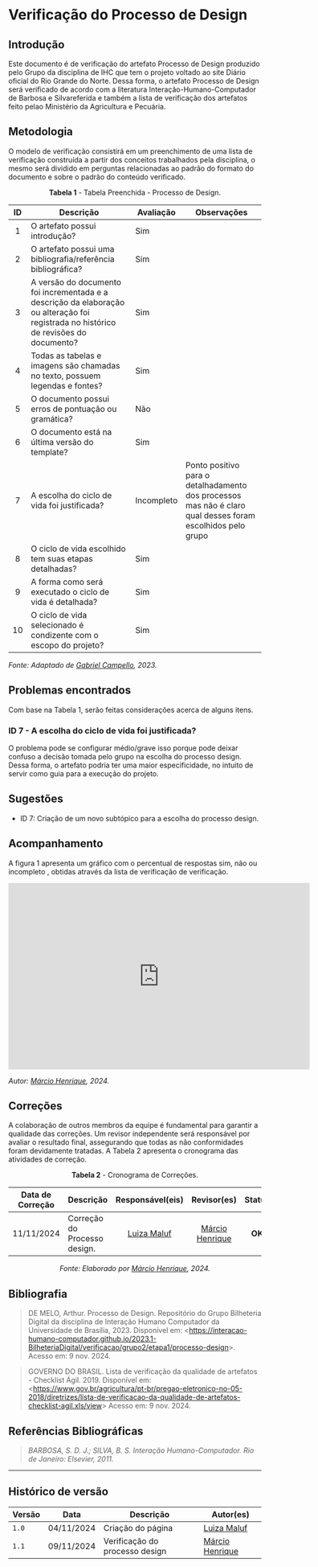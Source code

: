 # __Verificação do Processo de Design__

## __Introdução__

Este documento é de verificação do artefato Processo de Design produzido pelo Grupo da disciplina de IHC que tem o projeto voltado ao site Diário oficial do Rio Grande do Norte. Dessa forma, o artefato Processo de Design será verificado de acordo com a literatura Interação-Humano-Computador de Barbosa e Silvareferida e também a lista de verificação dos artefatos feito pelao Ministério da Agricultura e Pecuária.

## __Metodologia__
O modelo de verificação consistirá em um preenchimento de uma lista de verificação construída a partir dos conceitos trabalhados pela disciplina, o mesmo será dividido em perguntas relacionadas ao padrão do formato do documento e sobre o padrão do conteúdo verificado.

<center>

**Tabela 1** - Tabela Preenchida - Processo de Design.

| ID  | Descrição                                                                                              | Avaliação  | Observações               |
| :-: | ------------------------------------------------------------------------------------------------------ | ---------- | ------------------------- |
|  1  | O artefato possui introdução?                                                                          | Sim        |                           |
|  2  | O artefato possui uma bibliografia/referência bibliográfica?                                           | Sim |                           |
|  3  | A versão do documento foi incrementada e a descrição da elaboração ou alteração foi registrada no histórico de revisões do documento?| Sim        |                           |
|  4  | Todas as tabelas e imagens são chamadas no texto, possuem legendas e fontes?|Sim|                           |
|  5  | O documento possui erros de pontuação ou gramática?| Não        |                           |
|  6  | O documento está na última versão do template?| Sim        |                           |
|  7  | A escolha do ciclo de vida foi justificada?                                                            | Incompleto        |               Ponto positivo para o detalhadamento dos processos mas não é claro qual desses foram escolhidos pelo grupo            |
|  8  | O ciclo de vida escolhido tem suas etapas detalhadas?                                                  | Sim        |                           |
|  9  | A forma como será executado o ciclo de vida é detalhada?                                               | Sim|  |
|  10  | O ciclo de vida selecionado é condizente com o escopo do projeto?                                      | Sim        |                           |

</center>

_Fonte: Adaptado de [Gabriel Campello](https://github.com/G16C), 2023._


## __Problemas encontrados__

Com base na Tabela 1, serão feitas considerações acerca de alguns itens.

### ID 7 - A escolha do ciclo de vida foi justificada?

O problema pode se configurar médio/grave isso porque pode deixar confuso a decisão tomada pelo grupo na escolha do processo design. Dessa forma, o artefato podria ter uma maior especificidade, no intuito de servir como guia para a execução do projeto.

## __Sugestões__

- ID 7: Criação de um novo subtópico para a escolha do processo design.

## __Acompanhamento__

A figura 1 apresenta um gráfico com o percentual de respostas sim, não ou incompleto , obtidas através da lista de verificação de verificação.

<iframe width="600" height="371" seamless frameborder="0" scrolling="no" src="https://docs.google.com/spreadsheets/d/e/2PACX-1vTUcqPEut7_W-IQRu1nurw951Mg3-PXDKYBpvlrlVLXXIw7U_iOocuDb2tsyrljrCiX6LdR7mo61w3f/pubchart?oid=1007777151&amp;format=interactive"></iframe>

_Autor: [Márcio Henrique](https://github.com/DeM4rcio), 2024._

## __Correções__

A colaboração de outros membros da equipe é fundamental para garantir a qualidade das correções. Um revisor independente será responsável por avaliar o resultado final, assegurando que todas as não conformidades foram devidamente tratadas. A Tabela 2 apresenta o cronograma das atividades de correção.

<center>

**Tabela 2** - Cronograma de Correções.

| Data de Correção | Descrição                 |              Responsável(eis)               |                   Revisor(es)                    |      Status      |
| ---------------- | :------------------------ | :-----------------------------------------: | :----------------------------------------------: | :--------------: |
| 11/11/2024       | Correção do Processo design. | [Luiza Maluf](https://github.com/LuizaMaluf) | [Márcio Henrique](https://github.com/DeM4rcio) | **OK** |

_Fonte: Elaborado por [Márcio Henrique](https://github.com/DeM4rcio), 2024._

</center>


## __Bibliografia__

>DE MELO, Arthur. Processo de Design. Repositório do Grupo Bilheteria Digital da disciplina de Interação Humano Computador da Universidade de Brasília, 2023. Disponível em: <<https://interacao-humano-computador.github.io/2023.1-BilheteriaDigital/verificacao/grupo2/etapa1/processo-design>>. Acesso em: 9 nov. 2024.

>GOVERNO DO BRASIL. Lista de verificação da qualidade de artefatos - Checklist Ágil. 2019. Disponível em: <<https://www.gov.br/agricultura/pt-br/pregao-eletronico-no-05-2018/diretrizes/lista-de-verificacao-da-qualidade-de-artefatos-checklist-agil.xls/view>> Acesso em: 9 nov. 2024.

## __Referências Bibliográficas__

>_BARBOSA, S. D. J.; SILVA, B. S. Interação Humano-Computador. Rio de Janeiro: Elsevier, 2011._

---

## Histórico de versão
| Versão |    Data    |      Descrição      |             Autor(es)                        |
|--------|------------|---------------------|----------------------------------------------|
| `1.0`  | 04/11/2024 | Criação do página | [Luiza Maluf](https://github.com/LuizaMaluf) |
| `1.1`  | 09/11/2024 | Verificação do processo design | [Márcio Henrique](https://github.com/DeM4rcio) |